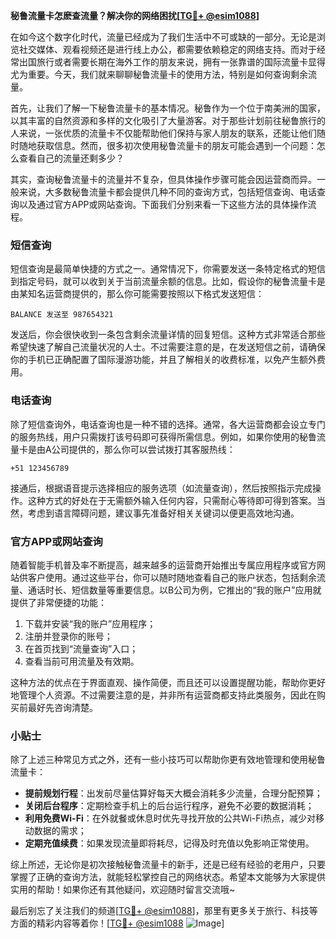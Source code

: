 **秘鲁流量卡怎麽查流量？解决你的网络困扰[[TG💪+ @esim1088](https://t.me/s/esim1088)]**

在如今这个数字化时代，流量已经成为了我们生活中不可或缺的一部分。无论是浏览社交媒体、观看视频还是进行线上办公，都需要依赖稳定的网络支持。而对于经常出国旅行或者需要长期在海外工作的朋友来说，拥有一张靠谱的国际流量卡显得尤为重要。今天，我们就来聊聊秘鲁流量卡的使用方法，特别是如何查询剩余流量。

首先，让我们了解一下秘鲁流量卡的基本情况。秘鲁作为一个位于南美洲的国家，以其丰富的自然资源和多样的文化吸引了大量游客。对于那些计划前往秘鲁旅行的人来说，一张优质的流量卡不仅能帮助他们保持与家人朋友的联系，还能让他们随时随地获取信息。然而，很多初次使用秘鲁流量卡的朋友可能会遇到一个问题：怎么查看自己的流量还剩多少？

其实，查询秘鲁流量卡的流量并不复杂，但具体操作步骤可能会因运营商而异。一般来说，大多数秘鲁流量卡都会提供几种不同的查询方式，包括短信查询、电话查询以及通过官方APP或网站查询。下面我们分别来看一下这些方法的具体操作流程。

### 短信查询

短信查询是最简单快捷的方式之一。通常情况下，你需要发送一条特定格式的短信到指定号码，就可以收到关于当前流量余额的信息。比如，假设你的秘鲁流量卡是由某知名运营商提供的，那么你可能需要按照以下格式发送短信：

```
BALANCE 发送至 987654321
```

发送后，你会很快收到一条包含剩余流量详情的回复短信。这种方式非常适合那些希望快速了解自己流量状况的人士。不过需要注意的是，在发送短信之前，请确保你的手机已正确配置了国际漫游功能，并且了解相关的收费标准，以免产生额外费用。

### 电话查询

除了短信查询外，电话查询也是一种不错的选择。通常，各大运营商都会设立专门的服务热线，用户只需拨打该号码即可获得所需信息。例如，如果你使用的秘鲁流量卡是由A公司提供的，那么你可以尝试拨打其客服热线：

```
+51 123456789
```

接通后，根据语音提示选择相应的服务选项（如流量查询），然后按照指示完成操作。这种方式的好处在于无需额外输入任何内容，只需耐心等待即可得到答案。当然，考虑到语言障碍问题，建议事先准备好相关关键词以便更高效地沟通。

### 官方APP或网站查询

随着智能手机普及率不断提高，越来越多的运营商开始推出专属应用程序或官方网站供客户使用。通过这些平台，你可以随时随地查看自己的账户状态，包括剩余流量、通话时长、短信数量等重要信息。以B公司为例，它推出的“我的账户”应用就提供了非常便捷的功能：

1. 下载并安装“我的账户”应用程序；
2. 注册并登录你的账号；
3. 在首页找到“流量查询”入口；
4. 查看当前可用流量及有效期。

这种方法的优点在于界面直观、操作简便，而且还可以设置提醒功能，帮助你更好地管理个人资源。不过需要注意的是，并非所有运营商都支持此类服务，因此在购买前最好先咨询清楚。

### 小贴士

除了上述三种常见方式之外，还有一些小技巧可以帮助你更有效地管理和使用秘鲁流量卡：

- **提前规划行程**：出发前尽量估算好每天大概会消耗多少流量，合理分配预算；
- **关闭后台程序**：定期检查手机上的后台运行程序，避免不必要的数据消耗；
- **利用免费Wi-Fi**：在外就餐或休息时优先寻找开放的公共Wi-Fi热点，减少对移动数据的需求；
- **定期充值续费**：如果发现流量即将耗尽，记得及时充值以免影响正常使用。

综上所述，无论你是初次接触秘鲁流量卡的新手，还是已经有经验的老用户，只要掌握了正确的查询方法，就能轻松掌控自己的网络状态。希望本文能够为大家提供实用的帮助！如果你还有其他疑问，欢迎随时留言交流哦~

最后别忘了关注我们的频道[[TG💪+ @esim1088](https://t.me/s/esim1088)]，那里有更多关于旅行、科技等方面的精彩内容等着你！[[TG💪+ @esim1088](https://t.me/s/esim1088) ![Image](https://i.postimg.cc/4NQfJmqS/Snipaste-2025-05-13-00-14-12.png)]